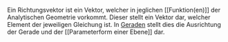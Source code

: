 Ein Richtungsvektor ist ein Vektor, welcher in jeglichen [[Funktion(en)]] der Analytischen Geometrie vorkommt.
Dieser stellt ein Vektor dar, welcher Element der jeweiligen Gleichung ist.
In [Geraden](Geradengleichung) stellt dies die Ausrichtung der Gerade und der [[Parameterform einer Ebene]] dar.
